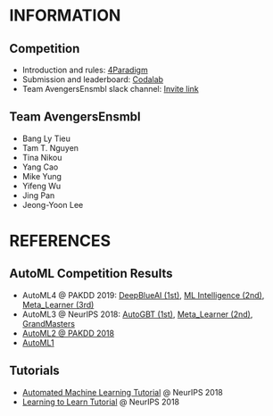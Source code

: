 # INFORMATION

## Competition

* Introduction and rules: [4Paradigm](https://www.4paradigm.com/competition/kddcup2019)
* Submission and leaderboard: [Codalab](https://competitions.codalab.org/competitions/21948)
* Team AvengersEnsmbl slack channel: [Invite link](https://join.slack.com/t/avengersensmbl/shared_invite/enQtNjI1NDE2NjIyMzEwLTNlOTYyY2QzMzdjOTg5NTg3NDcxZmQ0ZTgxODljOGZhYjY0OWFjYzFmNTExNzMwYzBkZmZmNzNhYmM3NDI5NzU)

## Team **AvengersEnsmbl**

* Bang Ly Tieu
* Tam T. Nguyen
* Tina Nikou
* Yang Cao
* Mike Yung
* Yifeng Wu
* Jing Pan
* Jeong-Yoon Lee

# REFERENCES

## AutoML Competition Results

* AutoML4 @ PAKDD 2019: [DeepBlueAI (1st)](https://docs.google.com/viewer?a=v&pid=sites&srcid=Y2hhbGVhcm4ub3JnfGF1dG9tbHxneDoxYWNhMDllOTU1Y2U5YWIy), [ML Intelligence (2nd)](https://docs.google.com/viewer?a=v&pid=sites&srcid=Y2hhbGVhcm4ub3JnfGF1dG9tbHxneDoxYjZhZDg4NmZhNmRmNjgw), [Meta_Learner (3rd)](https://docs.google.com/viewer?a=v&pid=sites&srcid=Y2hhbGVhcm4ub3JnfGF1dG9tbHxneDo3YzRiNzgwZWFmYzgwZjBm)
* AutoML3 @ NeurIPS 2018: [AutoGBT (1st)](https://ccc.inaoep.mx/~hugojair/imgs/Autodidact_ai_team_video.mp4), [Meta_Learner (2nd)](https://docs.google.com/viewer?a=v&pid=sites&srcid=Y2hhbGVhcm4ub3JnfGF1dG9tbHxneDo3YjhhMGFiZjc3ZGNjYTU), [GrandMasters](https://docs.google.com/viewer?a=v&pid=sites&srcid=Y2hhbGVhcm4ub3JnfGF1dG9tbHxneDozMTUzN2JjY2NmMDA5OTQ)
* [AutoML2 @ PAKDD 2018](https://www.4paradigm.com/competition/pakdd2018)
* [AutoML1](https://competitions.codalab.org/competitions/2321)

## Tutorials

* [Automated Machine Learning Tutorial](https://www.automl.org/wp-content/uploads/2018/12/AutoML-Tutorial-NeurIPS2018-HPO_and_NAS.pdf) @ NeurIPS 2018
* [Learning to Learn Tutorial](https://www.automl.org/wp-content/uploads/2018/12/AutoML-Tutorial-NeurIPS2018-MetaLearning.pdf) @ NeurIPS 2018

